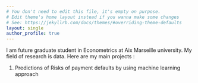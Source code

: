 ```yaml
---
# You don't need to edit this file, it's empty on purpose.
# Edit theme's home layout instead if you wanna make some changes
# See: https://jekyllrb.com/docs/themes/#overriding-theme-defaults
layout: single
author_profile: true
---
```


I am future graduate student in Econometrics at Aix Marseille university. My field of research is data.
Here are my main projects :
1. Predictions of Risks of payment defaults by using machine learning approach
